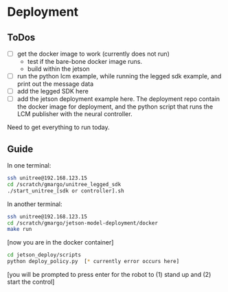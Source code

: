 # Deployment

## ToDos

- [ ] get the docker image to work (currently does not run)
  - test if the bare-bone docker image runs. 
  - build within the jetson
- [ ] run the python lcm example, while running the legged sdk example, and print out the message data
- [ ] add the legged SDK here
- [ ] add the jetson deployment example here. The deployment repo contain the docker image for deployment, and the python script that runs the LCM publisher with the neural controller.

Need to get everything to run today.

## Guide

In one terminal:

```bash
ssh unitree@192.168.123.15
cd /scratch/gmargo/unitree_legged_sdk
./start_unitree_[sdk or controller].sh
```

In another terminal:
```bash
ssh unitree@192.168.123.15
cd /scratch/gmargo/jetson-model-deployment/docker
make run
```
[now you are in the docker container]
```bash
cd jetson_deploy/scripts
python deploy_policy.py  [* currently error occurs here]
```
[you will be prompted to press enter for the robot to (1) stand up and (2) start the control]
